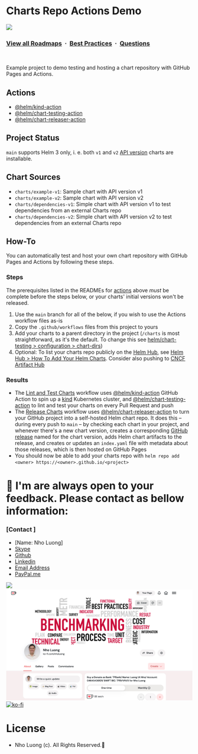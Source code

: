 # Charts Repo Actions Demo

![](https://i.imgur.com/waxVImv.png)
### [View all Roadmaps](https://github.com/nholuongut/all-roadmaps) &nbsp;&middot;&nbsp; [Best Practices](https://github.com/nholuongut/all-roadmaps/blob/main/public/best-practices/) &nbsp;&middot;&nbsp; [Questions](https://www.linkedin.com/in/nholuong/)
<br/>

Example project to demo testing and hosting a chart repository with GitHub Pages and Actions.

## Actions

* [@helm/kind-action](https://github.com/nholuongut/kind-action)
* [@helm/chart-testing-action](https://github.com/nholuongut/chart-testing-action)
* [@helm/chart-releaser-action](https://github.com/nholuongut/chart-releaser-action)

## Project Status

`main` supports Helm 3 only, i. e. both `v1` and `v2` [API version](https://helm.sh/docs/topics/charts/#the-apiversion-field) charts are installable.

## Chart Sources

* `charts/example-v1`: Sample chart with API version v1
* `charts/example-v2`: Sample chart with API version v2
* `charts/dependencies-v1`: Simple chart with API version v1 to test dependencies from an external Charts repo
* `charts/dependencies-v2`: Simple chart with API version v2 to test dependencies from an external Charts repo

## How-To

You can automatically test and host your own chart repository with GitHub Pages and Actions by following these steps.

### Steps

The prerequisites listed in the READMEs for [actions](#actions) above _must_ be complete before the steps below, or your charts' initial versions won't be released.

1. Use the `main` branch for all of the below, if you wish to use the Actions workflow files as-is
1. Copy the `.github/workflows` files from this project to yours
1. Add your charts to a parent directory in the project (`/charts` is most straightforward, as it's the default. To change this see [helm/chart-testing > configuration > chart-dirs](https://github.com/nholuongut/chart-testing#configuration))
1. Optional: To list your charts repo publicly on the [Helm Hub](https://hub.helm.sh), see [Helm Hub > How To Add Your Helm Charts](https://github.com/helm/hub#how-to-add-your-helm-charts). Consider also pushing to [CNCF Artifact Hub](https://artifacthub.io/)

### Results

* The [Lint and Test Charts](/.github/workflows/lint-test.yaml) workflow uses [@helm/kind-action](https://www.github.com/helm/kind-action) GitHub Action to spin up a [kind](https://kind.sigs.k8s.io/) Kubernetes cluster, and [@helm/chart-testing-action](https://www.github.com/helm/chart-testing-action) to lint and test your charts on every Pull Request and push
* The [Release Charts](/.github/workflows/release.yaml) workflow uses [@helm/chart-releaser-action](https://www.github.com/helm/chart-releaser-action) to turn your GitHub project into a self-hosted Helm chart repo. It does this – during every push to `main` – by checking each chart in your project, and whenever there's a new chart version, creates a corresponding [GitHub release](https://help.github.com/en/github/administering-a-repository/about-releases) named for the chart version, adds Helm chart artifacts to the release, and creates or updates an `index.yaml` file with metadata about those releases, which is then hosted on GitHub Pages
* You should now be able to add your charts repo with `helm repo add <owner> https://<owner>.github.io/<project>`

# 🚀 I'm are always open to your feedback.  Please contact as bellow information:
### [Contact ]
* [Name: Nho Luong]
* [Skype](luongutnho_skype)
* [Github](https://github.com/nholuongut/)
* [Linkedin](https://www.linkedin.com/in/nholuong/)
* [Email Address](luongutnho@hotmail.com)
* [PayPal.me](https://www.paypal.com/paypalme/nholuongut)

![](https://i.imgur.com/waxVImv.png)
![](Donate.png)
[![ko-fi](https://ko-fi.com/img/githubbutton_sm.svg)](https://ko-fi.com/nholuong)

# License
* Nho Luong (c). All Rights Reserved.🌟
